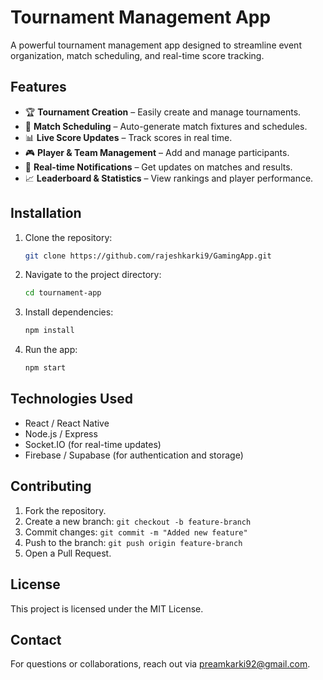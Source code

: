 # Tournament Management App

A powerful tournament management app designed to streamline event organization, match scheduling, and real-time score tracking.

## Features
- 🏆 **Tournament Creation** – Easily create and manage tournaments.
- 📅 **Match Scheduling** – Auto-generate match fixtures and schedules.
- 📊 **Live Score Updates** – Track scores in real time.
- 🎮 **Player & Team Management** – Add and manage participants.
- 🔔 **Real-time Notifications** – Get updates on matches and results.
- 📈 **Leaderboard & Statistics** – View rankings and player performance.

## Installation
1. Clone the repository:
   ```sh
   git clone https://github.com/rajeshkarki9/GamingApp.git
   ```
2. Navigate to the project directory:
   ```sh
   cd tournament-app
   ```
3. Install dependencies:
   ```sh
   npm install
   ```
4. Run the app:
   ```sh
   npm start
   ```

## Technologies Used
- React / React Native
- Node.js / Express
- Socket.IO (for real-time updates)
- Firebase / Supabase (for authentication and storage)

## Contributing
1. Fork the repository.
2. Create a new branch: `git checkout -b feature-branch`
3. Commit changes: `git commit -m "Added new feature"`
4. Push to the branch: `git push origin feature-branch`
5. Open a Pull Request.

## License
This project is licensed under the MIT License.

## Contact
For questions or collaborations, reach out via [preamkarki92@gmail.com](mailto:your-preamkarki92@gmai.com).
